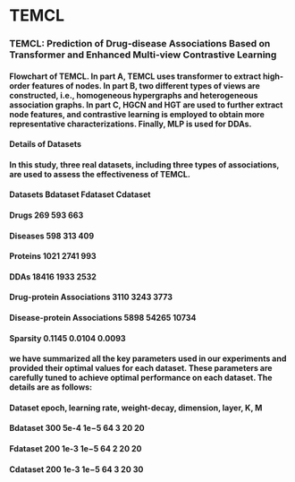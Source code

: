 # TEMCL
### TEMCL: Prediction of Drug-disease Associations Based on Transformer and Enhanced Multi-view Contrastive Learning
#### Flowchart of TEMCL. In part A, TEMCL uses transformer to extract high-order features of nodes. In part B, two different types of views are constructed, i.e., homogeneous hypergraphs and heterogeneous association graphs. In part C, HGCN and HGT are used to further extract node features, and contrastive learning is employed to obtain more representative characterizations. Finally, MLP is used for DDAs.
#### Details of Datasets
#### In this study, three real datasets, including three types of associations, are used to assess the effectiveness of TEMCL.
#### Datasets	Bdataset	Fdataset	Cdataset
#### Drugs	269	593	663
#### Diseases	598	313	409
#### Proteins	1021	2741	993
#### DDAs	18416	1933	2532
#### Drug-protein Associations	3110	3243	3773
#### Disease-protein Associations	5898	54265	10734
#### Sparsity	0.1145	0.0104	0.0093
#### we have summarized all the key parameters used in our experiments and provided their optimal values for each dataset. These parameters are carefully tuned to achieve optimal performance on each dataset. The details are as follows:
#### Dataset	epoch, learning rate, weight-decay, dimension, layer, K, M						
#### Bdataset	300	5e-4	1e−5	64	3	20	20
#### Fdataset	200	1e-3	1e−5	64	2	20	20
#### Cdataset	200	1e-3	1e−5	64	3	20	30
